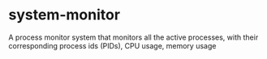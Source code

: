 # system-monitor
A process monitor system that monitors all the active processes, with their corresponding process ids (PIDs), CPU usage, memory usage
